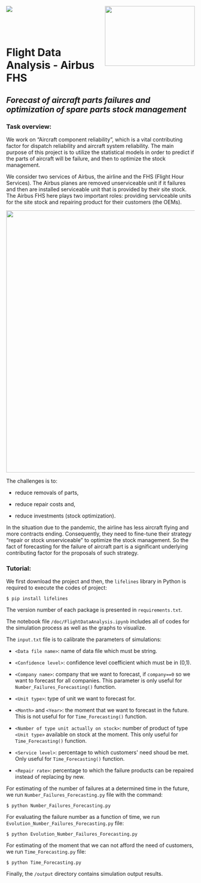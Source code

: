 <img align="left" src="https://github.com/nghitruyen/Flight_Data_Analysis/blob/main/images/Logo_INSAvilletoulouse-RVB.png"> <img align="right" width="240" height="160" src="https://github.com/nghitruyen/Flight_Data_Analysis/blob/main/images/logo-AirbusFHS.png">
<br />
<br />
<br />
<br />

# Flight Data Analysis - Airbus FHS

## *Forecast of aircraft parts failures and optimization of spare parts stock management*

### Task overview:

We work on “Aircraft component reliability”, which is a vital contributing factor for dispatch reliability and aircraft system reliability. The main purpose of this project is to utilize the statistical models in order to predict if the parts of aircraft will be failure, and then to optimize the stock management.

We consider two services of Airbus, the airline and the FHS (Flight Hour Services). The Airbus planes are removed unserviceable unit if it failures and then are installed serviceable unit that is provided by their site stock. The Airbus FHS here plays two important roles: providing serviceable units for the site stock and repairing product for their customers (the OEMs).

<p align="center">
  <img src="https://github.com/nghitruyen/Flight_Data_Analysis/blob/main/images/AirbusFHS_activities.png" width="700" />
</p>

The challenges is to:

- reduce removals of parts,
    
- reduce repair costs and,
    
- reduce investments (stock optimization).
    
In the situation due to the pandemic, the airline has less aircraft flying and more contracts ending. Consequently, they need to fine-tune their strategy “repair or stock unserviceable” to optimize the stock management. So the fact of forecasting for the failure of aircraft part is a significant underlying contributing factor for the proposals of such strategy. 

### Tutorial:

We first download the project and then, the `lifelines` library in Python is required to execute the codes of project:

`$ pip install lifelines`

The version number of each package is presented in `requirements.txt`.

The notebook file `/doc/FlightDataAnalysis.ipynb` includes all of codes for the simulation process as well as the graphs to visualize.

The `input.txt` file is to calibrate the parameters of simulations:

- `<Data file name>`: name of data file which must be string.

- `<Confidence level>`: confidence level coefficient which must be in (0,1).

- `<Company name>`: company that we want to forecast, if `company==0` so we want to forecast for all companies. This parameter is only useful for `Number_Failures_Forecasting()` function. 

- `<Unit type>`: type of unit we want to forecast for.

- `<Month>` and `<Year>`: the moment that we want to forecast in the future. This is not useful for for `Time_Forecasting()` function.

- `<Number of type unit actually on stock>`: number of product of type `<Unit type>` available on stock at the moment. This only useful for `Time_Forecasting()` function. 

- `<Service level>`: percentage to which customers' need shoud be met. Only useful for `Time_Forecasting()` function.

- `<Repair rate>`: percentage to which the failure products can be repaired instead of replacing by new.

For estimating of the number of failures at a determined time in the future, we run `Number_Failures_Forecasting.py` file with the command:

`$ python Number_Failures_Forecasting.py`

For evaluating the failure number as a function of time, we run `Evolution_Number_Failures_Forecasting.py` file:

`$ python Evolution_Number_Failures_Forecasting.py`

For estimating of the moment that we can not afford the need of customers, we run `Time_Forecasting.py` file:

`$ python Time_Forecasting.py`

Finally, the `/output` directory contains simulation output results.
